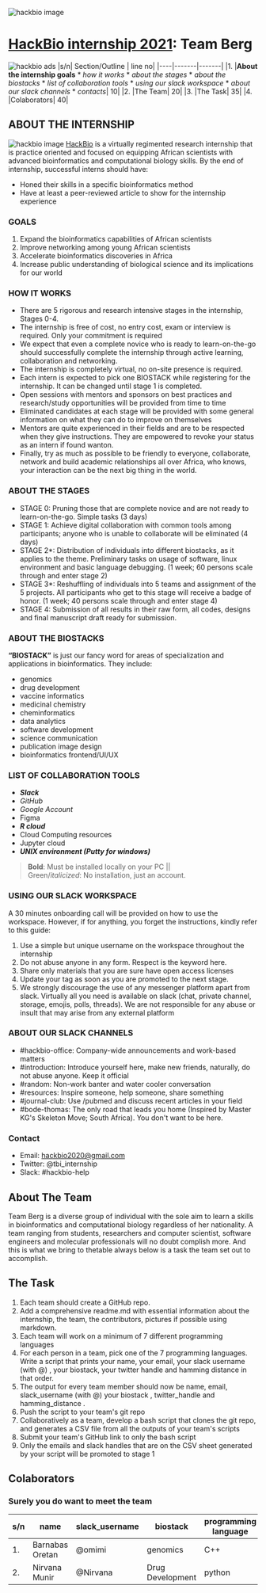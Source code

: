 ![hackbio image](https://media-exp1.licdn.com/dms/image/C561BAQHKcVQGbcedOA/company-background_10000/0/1598491473588?e=2159024400&v=beta&t=rxECjvQ_YSc28Dn0n9YOtDoFFmvXjatRiqc__C2mpU0)

# [HackBio internship 2021](https://thehackbio.com/): Team Berg
![hackbio ads](https://pbs.twimg.com/media/E5k_rKIWEAcaG_-.jpg)
|s/n| Section/Outline | line no|
|----|-------|-------|
 |1.  |**About the internship goals** * _how it works_ * _about the stages_ * _about the biostacks_ * _list of collaboration tools_ * _using our slack workspace_ * _about our slack channels_ * _contacts_| 10|
 |2. |The Team| 20|
 |3. |The Task| 35|
 |4. |Colaborators| 40|




## ABOUT THE INTERNSHIP
![hackbio image](https://thehackbio.com/assets3/images/5228730.jpeg)
[HackBio](https://thehackbio.com/) is a virtually regimented research internship that is practice oriented and focused on equipping African scientists with advanced bioinformatics and computational biology skills. By the end of internship, successful interns should have:
- Honed their skills in a specific bioinformatics method
- Have at least a peer-reviewed article to show for the internship experience
### GOALS
1. Expand the bioinformatics capabilities of African scientists
2. Improve networking among young African scientists
3. Accelerate bioinformatics discoveries in Africa
4. Increase public understanding of biological science and its implications for our world
### HOW IT WORKS
- There are 5 rigorous and research intensive stages in the internship, Stages 0-4.
- The internship is free of cost, no entry cost, exam or interview is required. Only your commitment is required
- We expect that even a complete novice who is ready to learn-on-the-go should successfully complete the internship through active learning, collaboration and
networking.
- The internship is completely virtual,
no on-site presence is required.
- Each intern is expected to pick one
BIOSTACK while registering for the
internship. It can be changed until
stage 1 is completed.
- Open sessions with mentors and
sponsors on best practices and
research/study opportunities will be
provided from time to time
- Eliminated candidates at each stage
will be provided with some general
information on what they can do to
improve on themselves
- Mentors are quite experienced in
their fields and are to be respected
when they give instructions. They
are empowered to revoke your
status as an intern if found wanton.
- Finally, try as much as possible to
be friendly to everyone, collaborate,
network and build academic
relationships all over Africa, who
knows, your interaction can be the
next big thing in the world.
### ABOUT THE STAGES
- STAGE 0: Pruning those that are
complete novice and are not ready
to learn-on-the-go. Simple tasks (3
days)
- STAGE 1: Achieve digital
collaboration with common tools
among participants; anyone who is
unable to collaborate will be
eliminated (4 days)
- STAGE 2*: Distribution of
individuals into different biostacks,
as it applies to the theme.
Preliminary tasks on usage of
software, linux environment and
basic language debugging. (1 week;
60 persons scale through and enter
stage 2)
- STAGE 3*: Reshuffling of individuals
into 5 teams and assignment of the
5 projects. All participants who get
to this stage will receive a badge of
honor. (1 week; 40 persons scale
through and enter stage 4)
- STAGE 4: Submission of all results
in their raw form, all codes, designs
and final manuscript draft ready for
submission.
### ABOUT THE BIOSTACKS
**“BIOSTACK”** is just our fancy word for
areas of specialization and applications in
bioinformatics. They include:
- genomics
- drug development
- vaccine informatics
- medicinal chemistry
- cheminformatics
- data analytics
- software development
- science communication
- publication image design
- bioinformatics frontend/UI/UX

### LIST OF COLLABORATION TOOLS
- _**Slack**_
- _GitHub_
- _Google Account_
- Figma
- _**R cloud**_
- Cloud Computing resources
- Jupyter cloud
- _**UNIX environment (Putty for windows)**_

>**Bold**: Must be installed locally on your PC  ||  
>Green/_italicized_: No installation, just an account.



### USING OUR SLACK WORKSPACE
A 30 minutes onboarding call will be
provided on how to use the workspace.
However, if for anything, you forget the
instructions, kindly refer to this guide:
1. Use a simple but unique username
on the workspace throughout the
internship
2. Do not abuse anyone in any form.
Respect is the keyword here.
3. Share only materials that you are
sure have open access licenses
4. Update your tag as soon as you are
promoted to the next stage.
5. We strongly discourage the use of
any messenger platform apart from
slack. Virtually all you need is available on slack (chat, private
channel, storage, emojis, polls,
threads). We are not responsible for
any abuse or insult that may arise
from any external platform

### ABOUT OUR SLACK CHANNELS
- #hackbio-office: Company-wide
announcements and work-based
matters
- #introduction: Introduce yourself
here, make new friends, naturally,
do not abuse anyone. Keep it official
- #random: Non-work banter and
water cooler conversation
- #resources: Inspire someone, help
someone, share something
- #journal-club: Use /pubmed and
discuss recent articles in your field
- #bode-thomas: The only road that
leads you home (Inspired by Master
KG's Skeleton Move; South Africa).
You don't want to be here.

### Contact
- Email: [hackbio2020@gmail.com](hackbio2020@gmail.com)
- Twitter: @tbi_internship
- Slack: #hackbio-help


## About The Team
Team Berg is a diverse group of individual with the sole aim to learn a skills in bioinformatics and computational biology regardless of her nationality.  A team ranging from students, researchers and computer scientist, software engineers and molecular professionals will no doubt complish more. And this is what we bring to thetable always  below is a task the team set out to accomplish.

## The Task

1. Each team should create a GitHub repo.
2. Add a comprehensive readme.md with essential information about the internship, the team, the contributors, pictures if possible using markdown.
3. Each team will work on a minimum of 7 different programming languages
4. For each person in a team, pick one of the 7 programming languages. Write a script that prints your name, your email, your slack username (with @) , your biostack, your twitter handle and hamming distance in that order. 
5. The output for every team member should now be name, email, slack_username (with @) your biostack , twitter_handle and hamming_distance .
6. Push the script to your team's git repo
7. Collaboratively as a team, develop a bash script that clones the git repo, and generates a CSV file from all the outputs of your team's scripts
8. Submit your team's GitHub link to only the bash script
9. Only the emails and slack handles that are on the CSV sheet generated by your script will be promoted to stage 1

## Colaborators

### Surely you do want to meet the team

|s/n| name | slack_username| biostack | programming language | profile_picture|
|----|-------|-------------|-----------|----------------------|--------------|
|1. |Barnabas Oretan| @omimi |genomics | C++ |![dp](https://avatars.githubusercontent.com/u/69190825?v=4)|
|2. |Nirvana Munir| @Nirvana |Drug Development | python |![dp](https://avatars.githubusercontent.com/u/69080911?v=4)|







